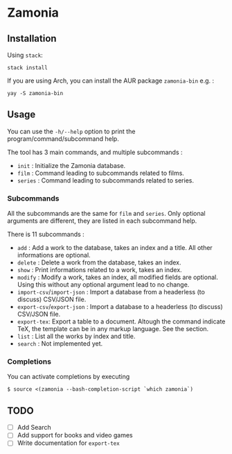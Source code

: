 # Zamonia

## Installation

Using `stack`:
```
stack install
```

If you are using Arch, you can install the AUR package `zamonia-bin` e.g. :
```
yay -S zamonia-bin
```

## Usage

You can use the `-h/--help` option to print the program/command/subcommand help.

The tool has 3 main commands, and multiple subcommands :
- `init` : Initialize the Zamonia database.
- `film` : Command leading to subcommands related to films.
- `series` : Command leading to subcommands related to series.

### Subcommands

All the subcommands are the same for `film` and `series`. Only optional arguments are different, they are listed in each subcommand help.

There is 11 subcommands :
- `add` : Add a work to the database, takes an index and a title. All other informations are optional.
- `delete` : Delete a work from the database, takes an index.
- `show` : Print informations related to a work, takes an index.
- `modify` : Modify a work, takes an index, all modified fields are optional. Using this without any optional argument lead to no change.
- `import-csv`/`import-json` : Import a database from a headerless (to discuss) CSV/JSON file.
- `export-csv`/`export-json` : Import a database to a headerless (to discuss) CSV/JSON file.
- `export-tex`: Export a table to a document. Altough the command indicate TeX, the template can be in any markup language. See the section.
- `list` : List all the works by index and title.
- `search` : Not implemented yet.

### Completions

You can activate completions by executing
```
$ source <(zamonia --bash-completion-script `which zamonia`)
```

## TODO

- [ ] Add Search
- [ ] Add support for books and video games
- [ ] Write documentation for `export-tex`
